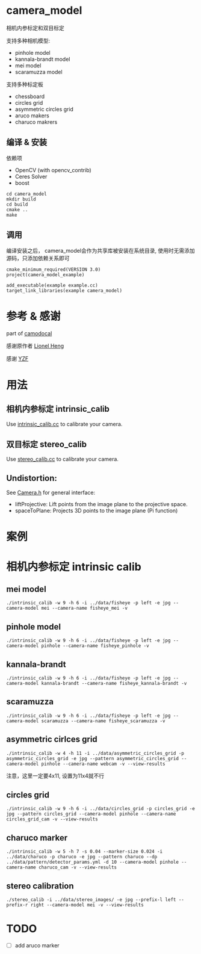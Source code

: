 # camera_model

相机内参标定和双目标定

支持多种相机模型:
* pinhole model
* kannala-brandt model
* mei model
* scaramuzza model

支持多种标定板
* chessboard
* circles grid
* asymmetric circles grid
* aruco makers
* charuco makrers

## 编译 & 安装
依赖项
* OpenCV (with opencv_contrib)
* Ceres Solver
* boost

```
cd camera_model
mkdir build
cd build
cmake ..
make
```

## 调用
编译安装之后， camera_model会作为共享库被安装在系统目录, 使用时无需添加源码，只添加依赖关系即可
```
cmake_minimum_required(VERSION 3.0)
project(camera_model_example)

add_executable(example example.cc)
target_link_libraries(example camera_model)
```

# 参考 & 感谢
part of [camodocal](https://github.com/hengli/camodocal)

感谢原作者 [Lionel Heng](https://github.com/hengli)

感谢 [YZF](https://github.com/dvorak0)


# 用法
## 相机内参标定 intrinsic_calib

Use [intrinsic_calib.cc](https://github.com/libing64/camera_model/blob/master/src/intrinsic_calib.cc) to calibrate your camera.


## 双目标定 stereo_calib

Use [stereo_calib.cc](https://github.com/libing64/camera_model/blob/master/src/stereo_calib.cc) to calibrate your camera.

## Undistortion:

See [Camera.h](https://github.com/libing64/camera_model/blob/master/include/camera_model/camera_models/Camera.h) for general interface: 

 - liftProjective: Lift points from the image plane to the projective space.
 - spaceToPlane: Projects 3D points to the image plane (Pi function)

# 案例
# 相机内参标定 intrinsic calib

## mei model
```
./intrinsic_calib -w 9 -h 6 -i ../data/fisheye -p left -e jpg --camera-model mei --camera-name fisheye_mei -v
```

## pinhole model
```
./intrinsic_calib -w 9 -h 6 -i ../data/fisheye -p left -e jpg --camera-model pinhole --camera-name fisheye_pinhole -v
```

## kannala-brandt
```
./intrinsic_calib -w 9 -h 6 -i ../data/fisheye -p left -e jpg --camera-model kannala-brandt --camera-name fisheye_kannala-brandt -v
```
## scaramuzza

```
./intrinsic_calib -w 9 -h 6 -i ../data/fisheye -p left -e jpg --camera-model scaramuzza --camera-name fisheye_scaramuzza -v
```

## asymmetric cirlces grid
```
./intrinsic_calib -w 4 -h 11 -i ../data/asymmetric_circles_grid -p asymmetric_circles_grid -e jpg --pattern asymmetric_circles_grid --camera-model pinhole --camera-name webcam -v --view-results
```

注意，这里一定要4x11, 设置为11x4就不行

## circles grid
```
./intrinsic_calib -w 9 -h 6 -i ../data/circles_grid -p circles_grid -e jpg --pattern circles_grid --camera-model pinhole --camera-name circles_grid_cam -v --view-results
```

## charuco marker
```
./intrinsic_calib -w 5 -h 7 -s 0.04 --marker-size 0.024 -i ../data/charuco -p charuco -e jpg --pattern charuco --dp ../data/pattern/detector_params.yml -d 10 --camera-model pinhole --camera-name charuco_cam -v --view-results
```


## stereo calibration
```
./stereo_calib -i ../data/stereo_images/ -e jpg --prefix-l left --prefix-r right --camera-model mei -v --view-results
```

# TODO
- [ ] add aruco marker

